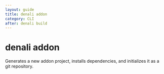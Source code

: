 ```yaml
---
layout: guide
title: denali addon
category: CLI
after: denali build
---
```


# denali addon <addon-name>

Generates a new addon project, installs dependencies, and initializes it as a
git repository.

